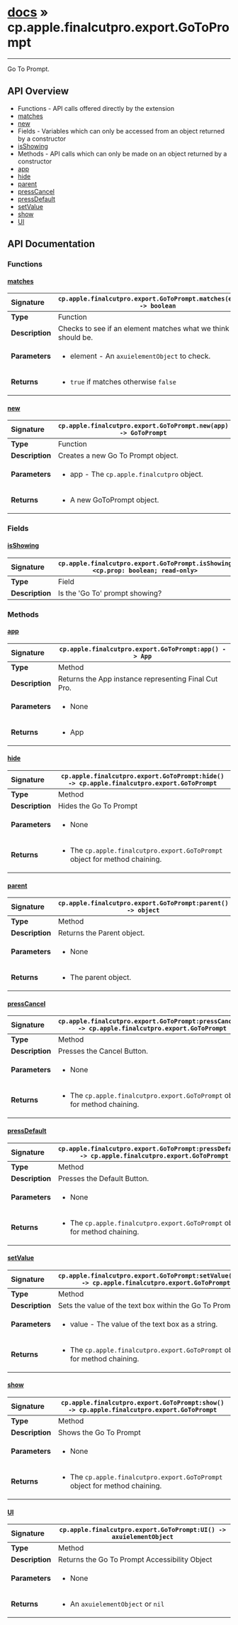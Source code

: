 # [docs](index.md) » cp.apple.finalcutpro.export.GoToPrompt
---

Go To Prompt.

## API Overview
* Functions - API calls offered directly by the extension
 * [matches](#matches)
 * [new](#new)
* Fields - Variables which can only be accessed from an object returned by a constructor
 * [isShowing](#isshowing)
* Methods - API calls which can only be made on an object returned by a constructor
 * [app](#app)
 * [hide](#hide)
 * [parent](#parent)
 * [pressCancel](#presscancel)
 * [pressDefault](#pressdefault)
 * [setValue](#setvalue)
 * [show](#show)
 * [UI](#ui)

## API Documentation

### Functions

#### [matches](#matches)
| <span style="float: left;">**Signature**</span> | <span style="float: left;">`cp.apple.finalcutpro.export.GoToPrompt.matches(element) -> boolean` </span>                                                          |
| -----------------------------------------------------|---------------------------------------------------------------------------------------------------------|
| **Type**                                             | Function                                                                                         |
| **Description**                                      | Checks to see if an element matches what we think it should be.                                                                                         |
| **Parameters**                                       | <ul><li>element - An <code>axuielementObject</code> to check.</li></ul>   |
| **Returns**                                          | <ul><li><code>true</code> if matches otherwise <code>false</code></li></ul>            |

#### [new](#new)
| <span style="float: left;">**Signature**</span> | <span style="float: left;">`cp.apple.finalcutpro.export.GoToPrompt.new(app) -> GoToPrompt` </span>                                                          |
| -----------------------------------------------------|---------------------------------------------------------------------------------------------------------|
| **Type**                                             | Function                                                                                         |
| **Description**                                      | Creates a new Go To Prompt object.                                                                                         |
| **Parameters**                                       | <ul><li>app - The <code>cp.apple.finalcutpro</code> object.</li></ul>   |
| **Returns**                                          | <ul><li>A new GoToPrompt object.</li></ul>            |

### Fields

#### [isShowing](#isshowing)
| <span style="float: left;">**Signature**</span> | <span style="float: left;">`cp.apple.finalcutpro.export.GoToPrompt.isShowing <cp.prop: boolean; read-only>` </span>                                                          |
| -----------------------------------------------------|---------------------------------------------------------------------------------------------------------|
| **Type**                                             | Field                                                                                         |
| **Description**                                      | Is the 'Go To' prompt showing?                                                                                         |

### Methods

#### [app](#app)
| <span style="float: left;">**Signature**</span> | <span style="float: left;">`cp.apple.finalcutpro.export.GoToPrompt:app() -> App` </span>                                                          |
| -----------------------------------------------------|---------------------------------------------------------------------------------------------------------|
| **Type**                                             | Method                                                                                         |
| **Description**                                      | Returns the App instance representing Final Cut Pro.                                                                                         |
| **Parameters**                                       | <ul><li>None</li></ul>   |
| **Returns**                                          | <ul><li>App</li></ul>            |

#### [hide](#hide)
| <span style="float: left;">**Signature**</span> | <span style="float: left;">`cp.apple.finalcutpro.export.GoToPrompt:hide() -> cp.apple.finalcutpro.export.GoToPrompt` </span>                                                          |
| -----------------------------------------------------|---------------------------------------------------------------------------------------------------------|
| **Type**                                             | Method                                                                                         |
| **Description**                                      | Hides the Go To Prompt                                                                                         |
| **Parameters**                                       | <ul><li>None</li></ul>   |
| **Returns**                                          | <ul><li>The <code>cp.apple.finalcutpro.export.GoToPrompt</code> object for method chaining.</li></ul>            |

#### [parent](#parent)
| <span style="float: left;">**Signature**</span> | <span style="float: left;">`cp.apple.finalcutpro.export.GoToPrompt:parent() -> object` </span>                                                          |
| -----------------------------------------------------|---------------------------------------------------------------------------------------------------------|
| **Type**                                             | Method                                                                                         |
| **Description**                                      | Returns the Parent object.                                                                                         |
| **Parameters**                                       | <ul><li>None</li></ul>   |
| **Returns**                                          | <ul><li>The parent object.</li></ul>            |

#### [pressCancel](#presscancel)
| <span style="float: left;">**Signature**</span> | <span style="float: left;">`cp.apple.finalcutpro.export.GoToPrompt:pressCancel() -> cp.apple.finalcutpro.export.GoToPrompt` </span>                                                          |
| -----------------------------------------------------|---------------------------------------------------------------------------------------------------------|
| **Type**                                             | Method                                                                                         |
| **Description**                                      | Presses the Cancel Button.                                                                                         |
| **Parameters**                                       | <ul><li>None</li></ul>   |
| **Returns**                                          | <ul><li>The <code>cp.apple.finalcutpro.export.GoToPrompt</code> object for method chaining.</li></ul>            |

#### [pressDefault](#pressdefault)
| <span style="float: left;">**Signature**</span> | <span style="float: left;">`cp.apple.finalcutpro.export.GoToPrompt:pressDefault() -> cp.apple.finalcutpro.export.GoToPrompt` </span>                                                          |
| -----------------------------------------------------|---------------------------------------------------------------------------------------------------------|
| **Type**                                             | Method                                                                                         |
| **Description**                                      | Presses the Default Button.                                                                                         |
| **Parameters**                                       | <ul><li>None</li></ul>   |
| **Returns**                                          | <ul><li>The <code>cp.apple.finalcutpro.export.GoToPrompt</code> object for method chaining.</li></ul>            |

#### [setValue](#setvalue)
| <span style="float: left;">**Signature**</span> | <span style="float: left;">`cp.apple.finalcutpro.export.GoToPrompt:setValue(value) -> cp.apple.finalcutpro.export.GoToPrompt` </span>                                                          |
| -----------------------------------------------------|---------------------------------------------------------------------------------------------------------|
| **Type**                                             | Method                                                                                         |
| **Description**                                      | Sets the value of the text box within the Go To Prompt.                                                                                         |
| **Parameters**                                       | <ul><li>value - The value of the text box as a string.</li></ul>   |
| **Returns**                                          | <ul><li>The <code>cp.apple.finalcutpro.export.GoToPrompt</code> object for method chaining.</li></ul>            |

#### [show](#show)
| <span style="float: left;">**Signature**</span> | <span style="float: left;">`cp.apple.finalcutpro.export.GoToPrompt:show() -> cp.apple.finalcutpro.export.GoToPrompt` </span>                                                          |
| -----------------------------------------------------|---------------------------------------------------------------------------------------------------------|
| **Type**                                             | Method                                                                                         |
| **Description**                                      | Shows the Go To Prompt                                                                                         |
| **Parameters**                                       | <ul><li>None</li></ul>   |
| **Returns**                                          | <ul><li>The <code>cp.apple.finalcutpro.export.GoToPrompt</code> object for method chaining.</li></ul>            |

#### [UI](#ui)
| <span style="float: left;">**Signature**</span> | <span style="float: left;">`cp.apple.finalcutpro.export.GoToPrompt:UI() -> axuielementObject` </span>                                                          |
| -----------------------------------------------------|---------------------------------------------------------------------------------------------------------|
| **Type**                                             | Method                                                                                         |
| **Description**                                      | Returns the Go To Prompt Accessibility Object                                                                                         |
| **Parameters**                                       | <ul><li>None</li></ul>   |
| **Returns**                                          | <ul><li>An <code>axuielementObject</code> or <code>nil</code></li></ul>            |

